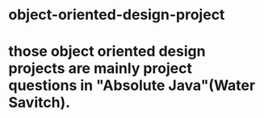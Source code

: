 # object-oriented-design-project
# those object oriented design projects are mainly project questions in "Absolute Java"(Water Savitch).
